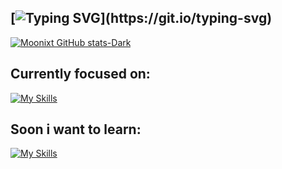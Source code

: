 ##  [![Typing SVG](https://readme-typing-svg.demolab.com?font=Fira+Code&pause=1000&color=00FF00&width=435&lines=No+matter+where+you+go%2C+;everybody's+connected.;The+body+exists+only+to%2C;verify+one's+own+existence.)](https://git.io/typing-svg)



[![Moonixt GitHub stats-Dark](https://github-readme-stats.vercel.app/api?username=moonixt&show_icons=true&theme=dark#gh-dark-mode-only)](https://github.com/anuraghazra/github-readme-stats#gh-dark-mode-only)

## Currently focused on:

[![My Skills](https://skillicons.dev/icons?i=python,js,react,tailwind)](https://skillicons.dev)

## Soon i want to learn:

[![My Skills](https://skillicons.dev/icons?i=typescript,vue,cpp)](https://skillicons.dev)


